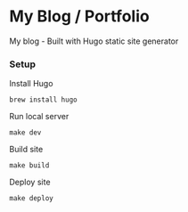 # My Blog / Portfolio

My blog - Built with Hugo static site generator

### Setup

Install Hugo

    brew install hugo

Run local server

    make dev

Build site

    make build

Deploy site

    make deploy